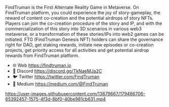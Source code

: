 FindTruman is the First Alternate Reality Game in Metaverse. On FindTruman platform, you could experience the joy of story-gameplay, the reward of content co-creation and the potential airdrops of story NFTs. Players can join the co-creation procedure of the story and IP, and with the commercialization of this story into 3D scenarios in various web3 metaverse, or a transformation of these stories/IPs into web2 games can be initiated. FTG (FindTruman Genesis NFT) holders can share the governance right for DAO, get staking rewards, initiate new episodes or co-creation projects, get priority access for all activities and get potential airdrop rewards from FindTruman platform.

- 🌐 Web https://findtruman.io
- 💬 Discord https://discord.gg/TkNaeMJa2C
- 🐦 Twitter https://twitter.com/FindTruman
- 📖 Medium https://medium.com/@FindTruman

https://user-images.githubusercontent.com/13679667/179466706-65392457-1575-4f3d-8bf0-40be981cb631.mp4
